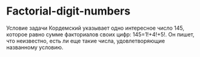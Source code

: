# Factorial-digit-numbers
Условие задачи
Кордемский указывает одно интересное число 145, которое равно сумме факториалов своих цифр: 145=1!+4!+5!. Он пишет, что неизвестно, есть ли еще такие числа, удовлетворяющие названному условию.
